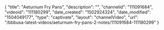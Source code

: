 {
    "title": "Aeturnum Fry Pans",
    "description": "",
    "channelid": "111091684",
    "videoid": "111180299",
    "date_created": "1502924324",
    "date_modified": "1504049177",
    "type": "captivate",
    "layout": "channelVideo",
    "url": "\/bbbusa-latest-videos\/aeturnum-fry-pans-2-notes\/111091684-111180299"
}